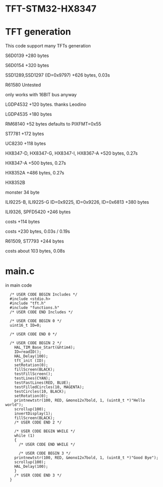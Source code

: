# TFT-STM32-HX8347

# TFT generation
This code support many TFTs generation

S6D0139 +280 bytes

S6D0154 +320 bytes

SSD1289,SSD1297 (ID=0x9797) +626 bytes, 0.03s

R61580 Untested

only works with 16BIT bus anyway

LGDP4532 +120 bytes.  thanks Leodino

LGDP4535 +180 bytes

RM68140 +52 bytes defaults to PIXFMT=0x55

ST7781 +172 bytes

UC8230 +118 bytes

HX8347-D, HX8347-G, HX8347-I, HX8367-A +520 bytes, 0.27s

HX8347-A +500 bytes, 0.27s

HX8352A +486 bytes, 0.27s

HX8352B

monster 34 byte

ILI9225-B, ILI9225-G ID=0x9225, ID=0x9226, ID=0x6813 +380 bytes

ILI9326, SPFD5420 +246 bytes

costs +114 bytes

costs +230 bytes, 0.03s / 0.19s

R61509, ST7793 +244 bytes

costs about 103 bytes, 0.08s


# main.c
in main code
```
  /* USER CODE BEGIN Includes */
  #include <stdio.h>
  #include "tft.h"
  #include "functions.h"
  /* USER CODE END Includes */
  
  /* USER CODE BEGIN 0 */
  uint16_t ID=0;
  
  /* USER CODE END 0 */
  
  /* USER CODE BEGIN 2 */
    HAL_TIM_Base_Start(&htim4);
    ID=readID();
    HAL_Delay(100);
    tft_init (ID);
    setRotation(0);
    fillScreen(BLACK);
    testFillScreen();
    testLines(CYAN);
    testFastLines(RED, BLUE);
    testFilledCircles(10, MAGENTA);
    testCircles(10, BLACK);
    setRotation(0);
    printnewtstr(100, RED, &mono12x7bold, 1, (uint8_t *)"Hello world");
    scrollup(100);
    invertDisplay(1);
    fillScreen(BLACK);
    /* USER CODE END 2 */
  
    /* USER CODE BEGIN WHILE */
    while (1)
    {
      /* USER CODE END WHILE */
  
      /* USER CODE BEGIN 3 */
  	printnewtstr(100, RED, &mono12x7bold, 1, (uint8_t *)"Good Bye");
  	scrollup(100);
  	HAL_Delay(100);
    }
    /* USER CODE END 3 */
  }
```



